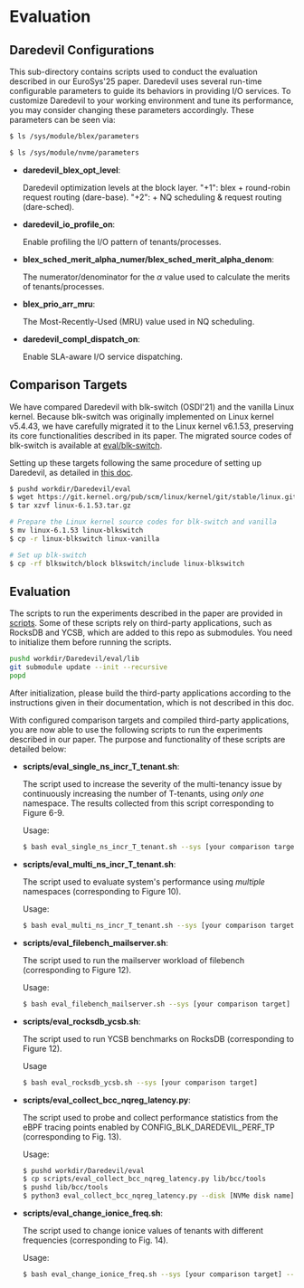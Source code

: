 # Evaluation

## Daredevil Configurations
This sub-directory contains scripts used to conduct the evaluation described in our EuroSys'25 paper.
Daredevil uses several run-time configurable parameters to guide its behaviors in providing I/O services.
To customize Daredevil to your working environment and tune its performance, you may consider changing these parameters accordingly.
These parameters can be seen via:

```bash
$ ls /sys/module/blex/parameters

$ ls /sys/module/nvme/parameters
```

* **daredevil_blex_opt_level**: 

    Daredevil optimization levels at the block layer. 
    "+1": blex + round-robin request routing (dare-base).
    "+2": + NQ scheduling & request routing (dare-sched).

* **daredevil_io_profile_on**:

    Enable profiling the I/O pattern of tenants/processes.

* **blex_sched_merit_alpha_numer/blex_sched_merit_alpha_denom**:
    
    The numerator/denominator for the $\alpha$ value used to calculate the merits of tenants/processes.

* **blex_prio_arr_mru**:

    The Most-Recently-Used (MRU) value used in NQ scheduling.

* **daredevil_compl_dispatch_on**:

    Enable SLA-aware I/O service dispatching.

## Comparison Targets

We have compared Daredevil with blk-switch (OSDI'21) and the vanilla Linux kernel.
Because blk-switch was originally implemented on Linux kernel v5.4.43, we have carefully migrated it to the Linux kernel v6.1.53, preserving its core functionalities described in its paper.
The migrated source codes of blk-switch is available at [eval/blk-switch](./blkswitch).

Setting up these targets following the same procedure of setting up Daredevil, as detailed in [this doc](../README.md).

```bash
$ pushd workdir/Daredevil/eval
$ wget https://git.kernel.org/pub/scm/linux/kernel/git/stable/linux.git/snapshot/linux-6.1.53.tar.gz
$ tar xzvf linux-6.1.53.tar.gz

# Prepare the Linux kernel source codes for blk-switch and vanilla
$ mv linux-6.1.53 linux-blkswitch
$ cp -r linux-blkswitch linux-vanilla

# Set up blk-switch
$ cp -rf blkswitch/block blkswitch/include linux-blkswitch
```

## Evaluation

The scripts to run the experiments described in the paper are provided in [scripts](./scripts/).
Some of these scripts rely on third-party applications, such as RocksDB and YCSB, which are added to this repo as submodules.
You need to initialize them before running the scripts.

```bash
pushd workdir/Daredevil/eval/lib
git submodule update --init --recursive
popd
```

After initialization, please build the third-party applications according to the instructions given in their documentation, which is not described in this doc.

With configured comparison targets and compiled third-party applications, you are now able to use the following scripts to run the experiments described in our paper. The purpose and functionality of these scripts are detailed below:

- **scripts/eval_single_ns_incr_T_tenant.sh**:

    The script used to increase the severity of the multi-tenancy issue by continuously increasing the number of T-tenants, using *only one* namespace.
    The results collected from this script corresponding to Figure 6-9.

    Usage:

    ```bash
    $ bash eval_single_ns_incr_T_tenant.sh --sys [your comparison target]
    ```

- **scripts/eval_multi_ns_incr_T_tenant.sh**:

    The script used to evaluate system's performance using *multiple* namespaces (corresponding to Figure 10).

    Usage:

    ```bash
    $ bash eval_multi_ns_incr_T_tenant.sh --sys [your comparison target]
    ```

- **scripts/eval_filebench_mailserver.sh**:

    The script used to run the mailserver workload of filebench (corresponding to Figure 12).

    Usage:

    ```bash
    $ bash eval_filebench_mailserver.sh --sys [your comparison target]
    ```

- **scripts/eval_rocksdb_ycsb.sh**:

    The script used to run YCSB benchmarks on RocksDB (corresponding to Figure 12).

    Usage

    ```bash
    $ bash eval_rocksdb_ycsb.sh --sys [your comparison target]
    ```


- **scripts/eval_collect_bcc_nqreg_latency.py**:

    The script used to probe and collect performance statistics from the eBPF tracing points enabled by CONFIG_BLK_DAREDEVIL_PERF_TP (corresponding to Fig. 13).

    Usage:

    ```bash
    $ pushd workdir/Daredevil/eval
    $ cp scripts/eval_collect_bcc_nqreg_latency.py lib/bcc/tools
    $ pushd lib/bcc/tools
    $ python3 eval_collect_bcc_nqreg_latency.py --disk [NVMe disk name] --duration [duration] --interval [interval to print perf statistics] --result-file [the file to store results]
    ```


- **scripts/eval_change_ionice_freq.sh**:

    The script used to change ionice values of tenants with different frequencies (corresponding to Fig. 14).

    Usage:

    ```bash
    $ bash eval_change_ionice_freq.sh --sys [your comparison target] --tag [your customized tag for this experiment]
    ```


